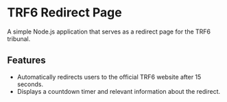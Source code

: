 # TRF6 Redirect Page

A simple Node.js application that serves as a redirect page for the TRF6 tribunal.

## Features
- Automatically redirects users to the official TRF6 website after 15 seconds.
- Displays a countdown timer and relevant information about the redirect.
